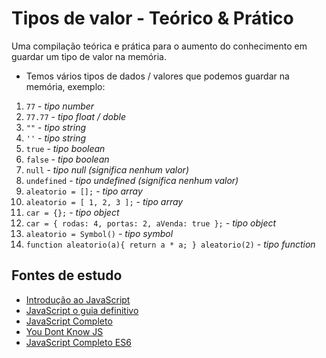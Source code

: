# Tipos de valor - Teórico & Prático
Uma compilação teórica e prática para o aumento do conhecimento em guardar um tipo de valor na memória.

- Temos vários tipos de dados / valores que podemos guardar na memória, exemplo:

1. ``77``         - _tipo number_
2. ``77.77``      - _tipo float / doble_
3. ``""``         - _tipo string_
4. ``''``         - _tipo string_
5. ``true``       - _tipo boolean_
6. ``false``      - _tipo boolean_
7. ``null``       - _tipo null (significa nenhum valor)_
8. ``undefined``  - _tipo undefined (significa nenhum valor)_
9. ``aleatorio = [];``                                      - _tipo array_
10. ``aleatorio = [ 1, 2, 3 ];``                            - _tipo array_
11. ``car = {};``                                           - _tipo object_
12. ``car = { rodas: 4, portas: 2, aVenda: true };``        - _tipo object_
13. ``aleatorio = Symbol()``                                - _tipo symbol_
14. ``function aleatorio(a){ return a * a; } aleatorio(2)`` - _tipo function_

## Fontes de estudo
- [Introdução ao JavaScript](https://www.udemy.com/course/introducao-ao-javascript/)
- [JavaScript o guia definitivo](https://www.submarino.com.br/produto/112167569)
- [JavaScript Completo](https://www.especializati.com.br/curso-javascript-completo)
- [You Dont Know JS](https://github.com/cezaraugusto/You-Dont-Know-JS/blob/portuguese-translation/up%20%26%20going/ch1.md)
- [JavaScript Completo ES6](https://www.origamid.com/curso/javascript-completo-es6/)
